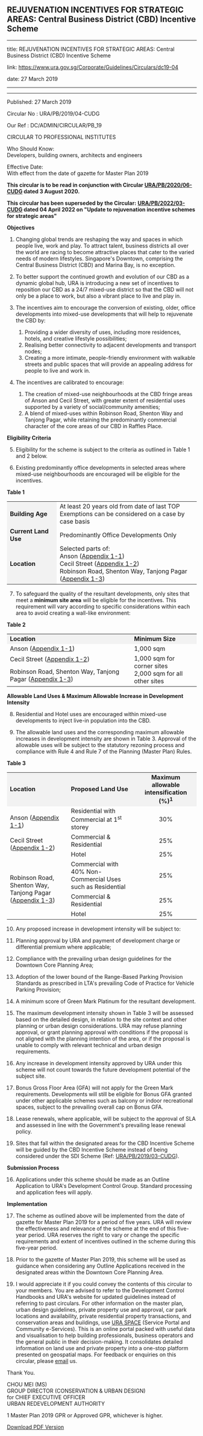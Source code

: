 ## REJUVENATION INCENTIVES FOR STRATEGIC AREAS: Central Business District (CBD) Incentive Scheme

---

title: REJUVENATION INCENTIVES FOR STRATEGIC AREAS: Central Business District (CBD) Incentive Scheme

link: https://www.ura.gov.sg/Corporate/Guidelines/Circulars/dc19-04

date: 27 March 2019

---

---

Published: 27 March 2019

Circular No : URA/PB/2019/04-CUDG

Our Ref : DC/ADMIN/CIRCULAR/PB_19

CIRCULAR TO PROFESSIONAL INSTITUTES

Who Should Know:  
Developers, building owners, architects and engineers

Effective Date:  
With effect from the date of gazette for Master Plan 2019

**This circular is to be read in conjunction with Circular [URA/PB/2020/06-CUDG](https://www.ura.gov.sg/Corporate/Data/circulars/2020/Aug/dc20-06) dated 3 August 2020.**

**This circular has been superseded by the Circular:** **[URA/PB/2022/03-CUDG](https://www.ura.gov.sg/Corporate/Data/circulars/2022/Apr/dc22-03) dated 04 April 2022 on "Update to rejuvenation incentive schemes for strategic areas"**

**Objectives**

1.  Changing global trends are reshaping the way and spaces in which people live, work and play. To attract talent, business districts all over the world are racing to become attractive places that cater to the varied needs of modern lifestyles. Singapore's Downtown, comprising the Central Business District (CBD) and Marina Bay, is no exception.

2.  To better support the continued growth and evolution of our CBD as a dynamic global hub, URA is introducing a new set of incentives to reposition our CBD as a 24/7 mixed-use district so that the CBD will not only be a place to work, but also a vibrant place to live and play in.

3.  The incentives aim to encourage the conversion of existing, older, office developments into mixed-use developments that will help to rejuvenate the CBD by:

    1.  Providing a wider diversity of uses, including more residences, hotels, and creative lifestyle possibilities;
    2.  Realising better connectivity to adjacent developments and transport nodes;
    3.  Creating a more intimate, people-friendly environment with walkable streets and public spaces that will provide an appealing address for people to live and work in.

4.  The incentives are calibrated to encourage:
    1.  The creation of mixed-use neighbourhoods at the CBD fringe areas of Anson and Cecil Street, with greater extent of residential uses supported by a variety of social/community amenities;
    2.  A blend of mixed-uses within Robinson Road, Shenton Way and Tanjong Pagar, while retaining the predominantly commercial character of the core areas of our CBD in Raffles Place.

**Eligibility Criteria**

5.  Eligibility for the scheme is subject to the criteria as outlined in Table 1 and 2 below.

6.  Existing predominantly office developments in selected areas where mixed-use neighbourhoods are encouraged will be eligible for the incentives.

**Table 1**

<table><tbody><tr><td style="background-color: #f2f2f2;"><strong>Building Age</strong></td><td>At least 20 years old from date of last TOP<br>Exemptions can be considered on a case by case basis</td></tr><tr><td style="background-color: #f2f2f2;"><strong>Current Land Use</strong></td><td>Predominantly Office Developments Only</td></tr><tr><td style="background-color: #f2f2f2;"><strong>Location</strong></td><td>Selected parts of:<br>Anson (<a></a><a href="/-/media/Corporate/Guidelines/Development-control/Circulars/2019/Mar/dc19-04/dc19-04-App1.pdf#page=1" target="_blank">Appendix 1-1</a>)<br>Cecil Street (<a></a><a href="/-/media/Corporate/Guidelines/Development-control/Circulars/2019/Mar/dc19-04/dc19-04-App1.pdf#page=2" target="_blank">Appendix 1-2</a>)<br>Robinson Road, Shenton Way, Tanjong Pagar (<a></a><a href="/-/media/Corporate/Guidelines/Development-control/Circulars/2019/Mar/dc19-04/dc19-04-App1.pdf#page=3" target="_blank">Appendix 1-3</a>)</td></tr></tbody></table>

7.  To safeguard the quality of the resultant developments, only sites that meet a **minimum site area** will be eligible for the incentives. This requirement will vary according to specific considerations within each area to avoid creating a wall-like environment:

**Table 2**

<table><tbody><tr><td style="background-color: #f2f2f2;"><strong>Location</strong></td><td style="background-color: #f2f2f2;"><strong>Minimum Size</strong></td></tr><tr><td>Anson (<a></a><a href="/-/media/Corporate/Guidelines/Development-control/Circulars/2019/Mar/dc19-04/dc19-04-App1.pdf#page=1" target="_blank">Appendix 1-1</a>)</td><td>1,000 sqm</td></tr><tr><td>Cecil Street (<a></a><a href="/-/media/Corporate/Guidelines/Development-control/Circulars/2019/Mar/dc19-04/dc19-04-App1.pdf#page=2" target="_blank">Appendix 1-2</a>)</td><td rowspan="2">1,000 sqm for corner sites<br>2,000 sqm for all other sites</td></tr><tr><td>Robinson Road, Shenton Way, Tanjong Pagar (<a></a><a href="/-/media/Corporate/Guidelines/Development-control/Circulars/2019/Mar/dc19-04/dc19-04-App1.pdf#page=3" target="_blank">Appendix 1-3</a>)</td></tr></tbody></table>

**Allowable Land Uses & Maximum Allowable Increase in Development Intensity**

8.  Residential and Hotel uses are encouraged within mixed-use developments to inject live-in population into the CBD.

9.  The allowable land uses and the corresponding maximum allowable increases in development intensity are shown in Table 3. Approval of the allowable uses will be subject to the statutory rezoning process and compliance with Rule 4 and Rule 7 of the Planning (Master Plan) Rules.

**Table 3**

<table><tbody><tr><td style="background-color: #f2f2f2;"><strong>Location</strong></td><td style="background-color: #f2f2f2;"><strong>Proposed Land Use</strong></td><td style="text-align: center; background-color: #f2f2f2;"><strong>Maximum allowable intensification (%)<sup>1</sup></strong></td></tr><tr><td rowspan="3">Anson (<a></a><a href="/-/media/Corporate/Guidelines/Development-control/Circulars/2019/Mar/dc19-04/dc19-04-App1.pdf#page=1" target="_blank">Appendix 1-1</a>)<br><br>Cecil Street (<a></a><a href="/-/media/Corporate/Guidelines/Development-control/Circulars/2019/Mar/dc19-04/dc19-04-App1.pdf#page=2" target="_blank">Appendix 1-2</a>)</td><td>Residential with Commercial at 1<sup>st</sup> storey</td><td style="text-align: center;">30%</td></tr><tr><td>Commercial &amp; Residential</td><td style="text-align: center;">25%</td></tr><tr><td>Hotel</td><td style="text-align: center;">25%</td></tr><tr><td rowspan="3">Robinson Road, Shenton Way, Tanjong Pagar (<a></a><a href="/-/media/Corporate/Guidelines/Development-control/Circulars/2019/Mar/dc19-04/dc19-04-App1.pdf#page=3" target="_blank">Appendix 1-3</a>)</td><td>Commercial with 40% Non-Commercial Uses such as Residential</td><td style="text-align: center;">25%</td></tr><tr><td>Commercial &amp; Residential</td><td style="text-align: center;">25%</td></tr><tr><td>Hotel</td><td style="text-align: center;">25%</td></tr></tbody></table>

10. Any proposed increase in development intensity will be subject to:  

1.  Planning approval by URA and payment of development charge or differential premium where applicable;
1.  Compliance with the prevailing urban design guidelines for the Downtown Core Planning Area;
1.  Adoption of the lower bound of the Range-Based Parking Provision Standards as prescribed in LTA's prevailing Code of Practice for Vehicle Parking Provision;
1.  A minimum score of Green Mark Platinum for the resultant development.

1.  The maximum development intensity shown in Table 3 will be assessed based on the detailed design, in relation to the site context and other planning or urban design considerations. URA may refuse planning approval, or grant planning approval with conditions if the proposal is not aligned with the planning intention of the area, or if the proposal is unable to comply with relevant technical and urban design requirements.

1.  Any increase in development intensity approved by URA under this scheme will not count towards the future development potential of the subject site.

1.  Bonus Gross Floor Area (GFA) will not apply for the Green Mark requirements. Developments will still be eligible for Bonus GFA granted under other applicable schemes such as balcony or indoor recreational spaces, subject to the prevailing overall cap on Bonus GFA.

1.  Lease renewals, where applicable, will be subject to the approval of SLA and assessed in line with the Government's prevailing lease renewal policy.

1.  Sites that fall within the designated areas for the CBD Incentive Scheme will be guided by the CBD Incentive Scheme instead of being considered under the SDI Scheme (Ref: [URA/PB/2019/03-CUDG](https://www.ura.gov.sg/Corporate/Data/circulars/2019/Mar/dc19-03)).

**Submission Process**

16. Applications under this scheme should be made as an Outline Application to URA's Development Control Group. Standard processing and application fees will apply.

**Implementation**

17. The scheme as outlined above will be implemented from the date of gazette for Master Plan 2019 for a period of five years. URA will review the effectiveness and relevance of the scheme at the end of this five-year period. URA reserves the right to vary or change the specific requirements and extent of incentives outlined in the scheme during this five-year period.

18. Prior to the gazette of Master Plan 2019, this scheme will be used as guidance when considering any Outline Applications received in the designated areas within the Downtown Core Planning Area.

19. I would appreciate it if you could convey the contents of this circular to your members. You are advised to refer to the Development Control Handbooks and URA's website for updated guidelines instead of referring to past circulars. For other information on the master plan, urban design guidelines, private property use and approval, car park locations and availability, private residential property transactions, and conservation areas and buildings, use [URA SPACE](http://www.ura.gov.sg/maps) (Service Portal and Community e-Services). This is an online portal packed with useful data and visualisation to help building professionals, business operators and the general public in their decision-making. It consolidates detailed information on land use and private property into a one-stop platform presented on geospatial maps. For feedback or enquiries on this circular, please [email](https://www.ura.gov.sg/feedbackWeb/contactus_feedback.jsp) us.

Thank You.

CHOU MEI (MS)  
GROUP DIRECTOR (CONSERVATION & URBAN DESIGN)  
for CHIEF EXECUTIVE OFFICER  
URBAN REDEVELOPMENT AUTHORITY

1 Master Plan 2019 GPR or Approved GPR, whichever is higher.

[Download PDF Version](https://www.ura.gov.sg/services/download_file.aspx?f={72E71CD9-B7E9-4D9B-8F81-5128A701EE03})